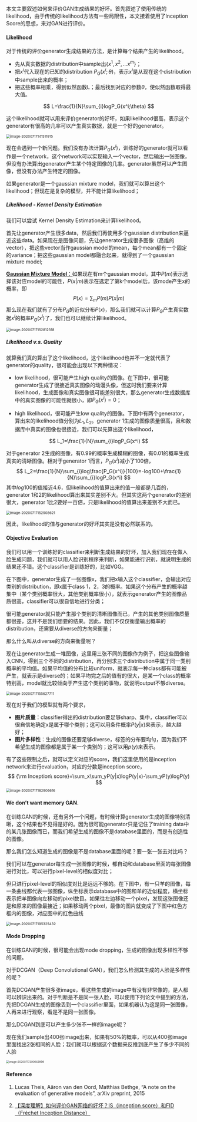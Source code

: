 本文主要叙述如何来评价GAN生成结果的好坏。首先叙述了使用传统的likelihood，由于传统的likelihood方法有一些局限性，本文接着使用了Inception Score的思想，来对GAN进行评价。

#### Likelihood

对于传统的评价generator生成结果的方法，是计算每个结果产生的likelihood。

+ 先从真实数据的distribution中sample出$\{x^1,x^2,...x^m\}$；
+ 把$x^i$代入现在的已知的distribution $P_G(x^i;\theta)$，表示$x^i$是从现在这个distribution中sample出来的概率；
+ 把这些概率相乘，得到似然函数L；最后找到对应的参数$\theta$，使似然函数取得最大值。

$$
L=\frac{1}{N}\sum_{i}logP_G(x^i;\theta)
$$

这个likelihood就可以用来评价generator的好坏，如果likelihood很高，表示这个generator有很高的几率可以产生真实数据，就是一个好的generator。

<img src="https://gitee.com/scarleatt/image/raw/master/img/image-20200717141511915.png" alt="image-20200717141511915" style="zoom:67%;" />

现在会遇到一个新问题。我们没有办法计算$P_G(x^i)$，训练好的generator就可以看作是一个network，这个network可以实现输入一个vector，然后输出一张图像，但没有办法算出generator产生某个特定图像的几率。generator虽然可以产生图像，但没有办法产生特定的图像。

如果generator是一个gaussian mixture model，我们就可以算出这个likelihood；但现在是复杂的模型，并不能计算likelihood；

##### Likelihood \- Kernel Density Estimation

我们可以尝试 Kernel Density Estimation来计算likelihood。

首先让generator产生很多data，然后我们再使用多个gaussian distribution来逼近这些data。如果现在是图像问题，先让generator生成很多图像（高维的vector），把这些vector当作gaussian model的mean，每个mean都有一个固定的variance；把这些gaussian model都融合起来，就得到了一个gaussian mixture model;

[**Gaussian Mixture Model**：](https://scarleatt.github.io/2020/06/29/generative-models/)如果现在有m个gaussian model，其中$P(m)$表示选择该对应model的可能性，$P(x|m)$表示在选定了第k个model后，该mode产生x的概率，即
$$
P(x)=\sum_mP(m)P(x|m)
$$
那么现在我们就有了分布$P_G$的近似分布$P(x)$，那么我们就可以计算$P_G$产生真实数据$x^i$的概率$P_G(x^i)$了，我们也可以继续计算likelihood。

<img src="https://gitee.com/scarleatt/image/raw/master/img/image-20200717152812318.png" alt="image-20200717152812318" style="zoom:67%;" />

##### Likelihood v.s. Quality

就算我们真的算出了这个likelihood，这个likelihood也并不一定就代表了generator的quality，很可能会出现以下两种情况：

+ low likelihood，很可能产生high quality的图像。在下图中，很可能generator生成了很接近真实图像的动漫头像，但这时我们要来计算likelihood，生成图像和真实图像很可能差别很大，那么generator生成数据库中的真实图像的可能性就很小，即$P_G(x^i)=0$；

+ high likelihood，很可能产生low quality的图像。下图中有两个generator，算出来的likelihood值分别为$L_1,L_2$。generator 1生成的图像质量很高，且和数据库中真实的图像也很接近，我们可以先算出这个likelihood，

$$
L_1=\frac{1}{N}\sum_{i}logP_G(x^i)
$$

对于generator 2生成的图像，有0.99的概率生成模糊的图像，有0.01的概率生成真实的清晰图像。相对于generator 1而言，$P_G(x^i)$减小了100倍，
$$
L_2=\frac{1}{N}\sum_{i}log\frac{P_G(x^i)}{100}=-log100+\frac{1}{N}\sum_{i}logP_G(x^i)
$$
其中$log100$的值接近4.6，但likelihood的值算出来的值一般都是几百的，generator 1和2的likelihood算出来其实差别不大。但其实这两个generator的差别很大，generator 1比2要好一百倍，只是likelihood的值算出来差别不大而已。

<img src="https://gitee.com/scarleatt/image/raw/master/img/image-20200717152908621.png" alt="image-20200717152908621" style="zoom:67%;" />

因此，likelihood的值与generator的好坏其实是没有必然联系的。

#### Objective Evaluation

我们可以用一个训练好的classifier来判断生成结果的好坏，加入我们现在在做人脸生成问题，我们就可以用人脸识别程序来判断，如果能进行识别，就说明生成的结果还不错。这个classifier是训练好的，比如VGG。

在下图中，generator生成了一张图像x，我们把x输入这个classifier，会输出对应类别的distribution，即x属于class 1，2，3的概率。如果这个分布产生的概率越集中（某个类别概率很大，其他类别概率很小），就表示generator产生的图像品质很高，classifier可以很自信地进行分类；

很可能generator就只能产生那个类别的清晰图像而已，产生的其他类别图像质量都很差，这并不是我们想要的结果。因此，我们不仅仅衡量输出概率的distribution，还需要从diverse的方向来衡量；

那么什么叫从diverse的方向来衡量呢？

现在让generator生成一堆图像，这里用三张不同的图像作为例子，把这些图像输入CNN，得到三个不同的distribution，再分别求三个distribution中属于同一类别概率的平均值。如果平均值的分布比较uniform，就表示每一种class都有可能被产生，就表示是diverse的；如果平均完之后的值有的很大，是某一个class的概率特别高，model就比较倾向于产生这个类别的事物，就说明output不够diverse。

<img src="https://gitee.com/scarleatt/image/raw/master/img/image-20200717155627711.png" alt="image-20200717155627711" style="zoom:67%;" />

现在对于我们的模型就有两个要求，

+ **图片质量**：classifier得出的distribution要足够sharp、集中，classifier可以很自信地确定x是属于哪个类别；这可以用条件概率$P(y|x)$来表示，越大越好；
+ **图片多样性**：生成的图像还要足够diverse，标签的分布要均匀，因为我们不希望生成的图像都是属于某一个类别的；这可以用$p(y)$来表示。

有了这些限制之后，就可以定义对应的score，我们这里使用的是inception network来进行evaluation，对应的分数是inception score，
$$
{\rm Inception\ score}=\sum_x\sum_yP(y|x)logP(y|x)-\sum_yP(y)logP(y)
$$
<img src="https://gitee.com/scarleatt/image/raw/master/img/image-20200717182906616.png" alt="image-20200717182906616" style="zoom:67%;" />

#### We don’t want memory GAN.

在训练GAN的时候，还有另外一个问题，有时候计算generator生成的图像特别清晰，这个结果也不见得是好的。因为很可能generator只是记住了training data中的某几张图像而已，而我们希望生成的图像不是database里面的，而是有创造性的图像。

那么我们怎么知道生成的图像是不是database里面的呢？要一张一张去对比吗？

我们可以在generator每生成一张图像的时候，都自动和database里面的每张图像进行对比，可以进行pixel-level的相似度对比；

但只进行pixel-level的相似度对比是远远不够的。在下图中，有一只羊的图像，每一条曲线都代表一张图像，纵坐标表示database中的图和羊的近似程度，横坐标表示把羊图像向左移动的pixel数目。如果往左边移动一个pixel，发现这张图像还是和原来的图像最接近；如果移动两个pixel，最像的图片就变成了下图中红色方框内的图像，对应图中的红色曲线

<img src="https://gitee.com/scarleatt/image/raw/master/img/image-20200717195325432.png" alt="image-20200717195325432" style="zoom:67%;" />

#### Mode Dropping

在训练GAN的时候，很可能会出现mode dropping，生成的图像出现多样性不够的问题。

对于DCGAN（Deep Convolutional GAN），我们怎么检测其生成的人脸是多样性的呢？

首先DCGAN产生很多张image，看这些生成的image中有没有非常像的，是人都可以辨识出来的。对于判断是不是同一张人脸，可以使用下列论文中提到的方法，先把DCGAN生成的图像丢到一个classifier里面，如果机器认为这是同一张图像，人再来进行观察，看是不是同一张图像。

那么DCGAN到底可以产生多少张不一样的image呢？

现在我们sample出400张image出来，如果有50%的概率，可以从400张image里面找出2张相同的人脸；我们就可以根据这个数据来反推到底产生了多少不同的人脸

<img src="https://gitee.com/scarleatt/image/raw/master/img/image-20200717200642896.png" alt="image-20200717200642896" style="zoom:50%;" />

#### Reference

1. Lucas Theis, Aäron van den Oord, Matthias Bethge, “A note on the evaluation of generative models”, arXiv preprint, 2015

2. [【深度理解】如何评价GAN网络的好坏？IS（inception score）和FID（Fréchet Inception Distance）](https://blog.csdn.net/qq_27261889/article/details/86483505)

   

